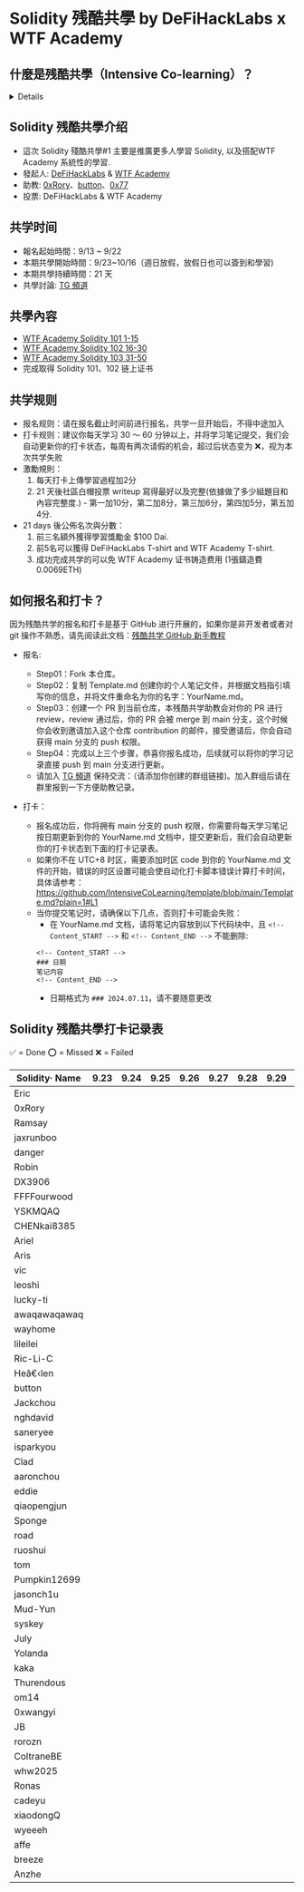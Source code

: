 # Solidity 残酷共學 by DeFiHackLabs x WTF Academy

## 什麼是残酷共學（Intensive Co-learning）？
<details>
    
残酷共学是由 [Bruce Xu](https://twitter.com/brucexu_eth) 首创的一种学习模式，目前由 [LXDAO](https://lxdao.io/) 组织并运营残酷共学品牌。
共学有很多种，「残酷共学」与之不同的是「残酷」：

- 你必须每天围绕某个「共学主题」进行学习，每周只有两次请假机会，通常每天至少需要花费半个小时（最好一個小时以上）来学习。
- 你必须提交你的学习证明（按照共学内容设计）到这个「仓库」来证明你今天学习了。
- 如果你没有完成上面两点，你会立刻被踢掉并且标记为 ❌ 失败。

报名方式是完全基于 GitHub 的流程，通过提交 PR 进行申请，合并 PR 之后拥有更新权限。如果你不熟悉 GitHub 和 Git 的操作，请先自行学习。

</details>

## Solidity 残酷共學介绍

- 這次 Solidity 殘酷共學#1 主要是推廣更多人學習 Solidity, 以及搭配WTF Academy 系統性的學習.
- 發起人: [DeFiHackLabs](https://x.com/DeFiHackLabs) & [WTF Academy](https://x.com/WTFAcademy_)
- 助教: [0xRory](https://x.com/0x_Rory)、[button](https://x.com/buttonwildmaybe)、[0x77](https://x.com/0x00077)
- 投票: DeFiHackLabs & WTF Academy

## 共学时间

- 報名起始時間：9/13 ~ 9/22
- 本期共學開始時間：9/23~10/16（週日放假，放假日也可以簽到和學習)
- 本期共學持續時間：21 天
- 共學討論: [TG 頻道](https://t.me/+eogaKxQs-1BlZmJl)

## 共學內容
- [WTF Academy Solidity 101 1-15](https://github.com/AmazingAng/WTF-Solidity)
- [WTF Academy Solidity 102 16-30](https://github.com/AmazingAng/WTF-Solidity)
- [WTF Academy Solidity 103 31-50](https://github.com/AmazingAng/WTF-Solidity)
- 完成取得 Solidity 101、102 链上证书

## 共学规则

- 报名规则：请在报名截止时间前进行报名，共学一旦开始后，不得中途加入
- 打卡规则：建议你每天学习 30 ～ 60 分钟以上，并将学习笔记提交，我们会自动更新你的打卡状态，每周有两次请假的机会，超过后状态变为 ❌，视为本次共学失败
- 激勵規則：
    1. 每天打卡上傳學習過程加2分
    2. 21 天後社區白帽投票 writeup 寫得最好以及完整(依據做了多少組題目和內容完整度.) - 第一加10分，第二加8分，第三加6分，第四加5分，第五加4分.
- 21 days 後公佈名次與分數：
    1. 前三名額外獲得學習獎勵金 $100 Dai.
    2. 前5名可以獲得 DeFiHackLabs T-shirt and WTF Academy T-shirt.
    3. 成功完成共学的可以免 WTF Academy 证书铸造费用 (1張鑄造費0.0069ETH) 

## 如何报名和打卡？

因为残酷共学的报名和打卡是基于 GitHub 进行开展的，如果你是非开发者或者对 git 操作不熟悉，请先阅读此文档：[残酷共学 GitHub 新手教程](https://www.notion.so/lxdao/GitHub-53fca5ba49bb40c69e4e40e69f58f416)

- 报名:

  - Step01：Fork 本仓库。
  - Step02：复制 Template.md 创建你的个人笔记文件，并根据文档指引填写你的信息，并将文件重命名为你的名字：YourName.md。
  - Step03：创建一个 PR 到当前仓库，本残酷共学助教会对你的 PR 进行 review，review 通过后，你的 PR 会被 merge 到 main 分支，这个时候你会收到邀请加入这个仓库 contribution 的邮件，接受邀请后，你会自动获得 main 分支的 push 权限。
  - Step04：完成以上三个步骤，恭喜你报名成功，后续就可以将你的学习记录直接 push 到 main 分支进行更新。
  - 请加入 [TG 頻道](https://t.me/+eogaKxQs-1BlZmJl) 保持交流：（请添加你创建的群组链接)。加入群组后请在群里报到一下方便助教记录。

- 打卡：
  - 报名成功后，你将拥有 main 分支的 push 权限，你需要将每天学习笔记按日期更新到你的 YourName.md 文档中，提交更新后，我们会自动更新你的打卡状态到下面的打卡记录表。
  - 如果你不在 UTC+8 时区，需要添加时区 code 到你的 YourName.md 文件的开始，错误的时区设置可能会使自动化打卡脚本错误计算打卡时间，具体请参考：https://github.com/IntensiveCoLearning/template/blob/main/Template.md?plain=1#L1
  - 当你提交笔记时，请确保以下几点，否则打卡可能会失败：
    - 在 YourName.md 文档，请将笔记内容放到以下代码块中，且 `<!-- Content_START -->` 和 `<!-- Content_END -->` 不能删除:
    ```
    <!-- Content_START -->
    ### 日期
    笔记内容
    <!-- Content_END -->
    ```
    - 日期格式为 `### 2024.07.11`，请不要随意更改

## Solidity 残酷共學打卡记录表

✅ = Done ⭕️ = Missed ❌ = Failed

<!-- START_COMMIT_TABLE -->
| Solidity· Name | 9.23 | 9.24 | 9.25 | 9.26 | 9.27 | 9.28 | 9.29 | 9.30 | 10.01 | 10.02 | 10.03 | 10.04 | 10.05 | 10.06 | 10.07 | 10.08 | 10.09 | 10.10 | 10.11 | 10.12 | 10.13 | 10.14 | 10.15 | 10.16 |
| ------------- | ---- | ---- | ---- | ---- | ---- | ---- | ---- | ---- | ---- | ---- | ---- | ---- | ---- | ---- | ---- | ---- | ---- | ---- | ---- | ---- | ---- | ---- | ---- | ---- |
| Eric | | | | | | | | |   |   |   |   |   |   |   |   |   |   |   |   |   |   |   |   |
| 0xRory | | | | | | | | |   |   |   |   |   |   |   |   |   |   |   |   |   |   |   |   |
| Ramsay | | | | | | | | |   |   |   |   |   |   |   |   |   |   |   |   |   |   |   |   |
| jaxrunboo | | | | | | | | |   |   |   |   |   |   |   |   |   |   |   |   |   |   |   |   |
| danger | | | | | | | | |   |   |   |   |   |   |   |   |   |   |   |   |   |   |   |   |
| Robin | | | | | | | | |   |   |   |   |   |   |   |   |   |   |   |   |   |   |   |   |
| DX3906 | | | | | | | | |   |   |   |   |   |   |   |   |   |   |   |   |   |   |   |   |
| FFFFourwood | | | | | | | | |   |   |   |   |   |   |   |   |   |   |   |   |   |   |   |   |
| YSKMQAQ | | | | | | | | |   |   |   |   |   |   |   |   |   |   |   |   |   |   |   |   |
| CHENkai8385 | | | | | | | | |   |   |   |   |   |   |   |   |   |   |   |   |   |   |   |   |
| Ariel | | | | | | | | |   |   |   |   |   |   |   |   |   |   |   |   |   |   |   |   |
| Aris | | | | | | | | |   |   |   |   |   |   |   |   |   |   |   |   |   |   |   |   |
| vic | | | | | | | | |   |   |   |   |   |   |   |   |   |   |   |   |   |   |   |   |
| leoshi | | | | | | | | |   |   |   |   |   |   |   |   |   |   |   |   |   |   |   |   |
| lucky-ti | | | | | | | | |   |   |   |   |   |   |   |   |   |   |   |   |   |   |   |   |
| awaqawaqawaq | | | | | | | | |   |   |   |   |   |   |   |   |   |   |   |   |   |   |   |   |
| wayhome | | | | | | | | |   |   |   |   |   |   |   |   |   |   |   |   |   |   |   |   |
| lileilei | | | | | | | | |   |   |   |   |   |   |   |   |   |   |   |   |   |   |   |   |
| Ric-Li-C | | | | | | | | |   |   |   |   |   |   |   |   |   |   |   |   |   |   |   |   |
| Heâ€‹len | | | | | | | | |   |   |   |   |   |   |   |   |   |   |   |   |   |   |   |   |
| button | | | | | | | | |   |   |   |   |   |   |   |   |   |   |   |   |   |   |   |   |
| Jackchou | | | | | | | | |   |   |   |   |   |   |   |   |   |   |   |   |   |   |   |   |
| nghdavid | | | | | | | | |   |   |   |   |   |   |   |   |   |   |   |   |   |   |   |   |
| saneryee | | | | | | | | |   |   |   |   |   |   |   |   |   |   |   |   |   |   |   |   |
| isparkyou | | | | | | | | |   |   |   |   |   |   |   |   |   |   |   |   |   |   |   |   |
| Clad | | | | | | | | |   |   |   |   |   |   |   |   |   |   |   |   |   |   |   |   |
| aaronchou | | | | | | | | |   |   |   |   |   |   |   |   |   |   |   |   |   |   |   |   |
| eddie | | | | | | | | |   |   |   |   |   |   |   |   |   |   |   |   |   |   |   |   |
| qiaopengjun | | | | | | | | |   |   |   |   |   |   |   |   |   |   |   |   |   |   |   |   |
| Sponge | | | | | | | | |   |   |   |   |   |   |   |   |   |   |   |   |   |   |   |   |
| road | | | | | | | | |   |   |   |   |   |   |   |   |   |   |   |   |   |   |   |   |
| ruoshui | | | | | | | | |   |   |   |   |   |   |   |   |   |   |   |   |   |   |   |   |
| tom | | | | | | | | |   |   |   |   |   |   |   |   |   |   |   |   |   |   |   |   |
| Pumpkin12699 | | | | | | | | |   |   |   |   |   |   |   |   |   |   |   |   |   |   |   |   |
| jasonch1u | | | | | | | | |   |   |   |   |   |   |   |   |   |   |   |   |   |   |   |   |
| Mud-Yun | | | | | | | | |   |   |   |   |   |   |   |   |   |   |   |   |   |   |   |   |
| syskey | | | | | | | | |   |   |   |   |   |   |   |   |   |   |   |   |   |   |   |   |
| July | | | | | | | | |   |   |   |   |   |   |   |   |   |   |   |   |   |   |   |   |
| Yolanda | | | | | | | | |   |   |   |   |   |   |   |   |   |   |   |   |   |   |   |   |
| kaka | | | | | | | | |   |   |   |   |   |   |   |   |   |   |   |   |   |   |   |   |
| Thurendous | | | | | | | | |   |   |   |   |   |   |   |   |   |   |   |   |   |   |   |   |
| om14 | | | | | | | | |   |   |   |   |   |   |   |   |   |   |   |   |   |   |   |   |
| 0xwangyi | | | | | | | | |   |   |   |   |   |   |   |   |   |   |   |   |   |   |   |   |
| JB | | | | | | | | |   |   |   |   |   |   |   |   |   |   |   |   |   |   |   |   |
| rorozn | | | | | | | | |   |   |   |   |   |   |   |   |   |   |   |   |   |   |   |   |
| ColtraneBE | | | | | | | | |   |   |   |   |   |   |   |   |   |   |   |   |   |   |   |   |
| whw2025 | | | | | | | | |   |   |   |   |   |   |   |   |   |   |   |   |   |   |   |   |
| Ronas | | | | | | | | |   |   |   |   |   |   |   |   |   |   |   |   |   |   |   |   |
| cadeyu | | | | | | | | |   |   |   |   |   |   |   |   |   |   |   |   |   |   |   |   |
| xiaodongQ | | | | | | | | |   |   |   |   |   |   |   |   |   |   |   |   |   |   |   |   |
| wyeeeh | | | | | | | | |   |   |   |   |   |   |   |   |   |   |   |   |   |   |   |   |
| affe | | | | | | | | |   |   |   |   |   |   |   |   |   |   |   |   |   |   |   |   |
| breeze | | | | | | | | |   |   |   |   |   |   |   |   |   |   |   |   |   |   |   |   |
| Anzhe | | | | | | | | |   |   |   |   |   |   |   |   |   |   |   |   |   |   |   |   |
<!-- END_COMMIT_TABLE -->

































































<!-- STATISTICALDATA_START -->
<!-- STATISTICALDATA_END -->
